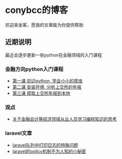 # conybcc的博客
欢迎来坐客，愿我的文章能为你提供帮助

## 近期说明
最近会逐步更新一些python在金融领域的入门课程

### 金融方向python入门课程
- [第一课 初识python, 学会小小的爬虫](topic/20181108_python_lesson1.md)
- [第二课 安装环境, 分析上交所的年报](topic/20181109_python_lesson2.md)
- [第三课 爬取上交所年报到本地](topic/20181111_python_lesson3.md)

### 观点
- [关于金融会计等经济领域从业人员学习编程知识的思考](topic/20181110_viewpoint_about_learn_program.md)

### laravel文章

- [laravel队列中打印日志的特殊问题](topic/20170320_laravel_queue_log.md)
- [laravel的policy机制不为人知的小秘密](topic/20170630_laravel_policy_multi_param.md)
